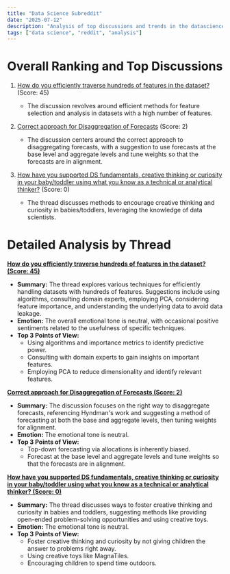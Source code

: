 ```yaml
---
title: "Data Science Subreddit"
date: "2025-07-12"
description: "Analysis of top discussions and trends in the datascience subreddit"
tags: ["data science", "reddit", "analysis"]
---
```


# Overall Ranking and Top Discussions
1.  [How do you efficiently traverse hundreds of features in the dataset?](https://www.reddit.com/r/datascience/comments/1ly06nw/how_do_you_efficiently_traverse_hundreds_of/) (Score: 45)
    *   The discussion revolves around efficient methods for feature selection and analysis in datasets with a high number of features.

2.  [Correct approach for Disaggregation of Forecasts](https://www.reddit.com/r/datascience/comments/1lxkl44/correct_approach_for_disaggregation_of_forecasts/) (Score: 2)
    *   The discussion centers around the correct approach to disaggregating forecasts, with a suggestion to use forecasts at the base level and aggregate levels and tune weights so that the forecasts are in alignment.

3.  [How have you supported DS fundamentals, creative thinking or curiosity in your baby/toddler using what you know as a technical or analytical thinker?](https://www.reddit.com/r/datascience/comments/1ly409f/how_have_you_supported_ds_fundamentals_creative/) (Score: 0)
    *   The thread discusses methods to encourage creative thinking and curiosity in babies/toddlers, leveraging the knowledge of data scientists.

# Detailed Analysis by Thread
**[How do you efficiently traverse hundreds of features in the dataset? (Score: 45)](https://www.reddit.com/r/datascience/comments/1ly06nw/how_do_you_efficiently_traverse_hundreds_of/)**
*  **Summary:** The thread explores various techniques for efficiently handling datasets with hundreds of features. Suggestions include using algorithms, consulting domain experts, employing PCA, considering feature importance, and understanding the underlying data to avoid data leakage.
*  **Emotion:** The overall emotional tone is neutral, with occasional positive sentiments related to the usefulness of specific techniques.
*  **Top 3 Points of View:**
    *   Using algorithms and importance metrics to identify predictive power.
    *   Consulting with domain experts to gain insights on important features.
    *   Employing PCA to reduce dimensionality and identify relevant features.

**[Correct approach for Disaggregation of Forecasts (Score: 2)](https://www.reddit.com/r/datascience/comments/1lxkl44/correct_approach_for_disaggregation_of_forecasts/)**
*  **Summary:** The discussion focuses on the right way to disaggregate forecasts, referencing Hyndman's work and suggesting a method of forecasting at both the base and aggregate levels, then tuning weights for alignment.
*  **Emotion:** The emotional tone is neutral.
*  **Top 3 Points of View:**
    *   Top-down forecasting via allocations is inherently biased.
    *   Forecast at the base level and aggregate levels and tune weights so that the forecasts are in alignment.

**[How have you supported DS fundamentals, creative thinking or curiosity in your baby/toddler using what you know as a technical or analytical thinker? (Score: 0)](https://www.reddit.com/r/datascience/comments/1ly409f/how_have_you_supported_ds_fundamentals_creative/)**
*  **Summary:** The thread discusses ways to foster creative thinking and curiosity in babies and toddlers, suggesting methods like providing open-ended problem-solving opportunities and using creative toys.
*  **Emotion:** The emotional tone is neutral.
*  **Top 3 Points of View:**
    *   Foster creative thinking and curiosity by not giving children the answer to problems right away.
    *   Using creative toys like MagnaTiles.
    *   Encouraging children to spend time outdoors.
